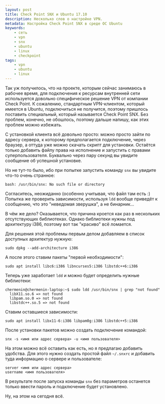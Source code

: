 ```yaml
---
layout: post
title: Check Point SNX и Ubuntu 17.10
description: Несколько слов о настройке VPN.
metadata: Настройка Check Point SNX в среде ОС Ubuntu
keywords:
    - сеть
    - vpn
    - snx
    - ubuntu
    - linux
    - checkpoint
tags:
    - vpn
    - ubuntu
    - linux
---
```

Так уж получилось, что на проекте, которым сейчас занимаюсь в рабочее время,
для подключения к ресурсам внутренней сети используется довольно специфическое
решение VPN от компании Check Point. К сожалению, стандартным VPN-клиентом,
который имеется в Ubuntu, подключиться не получится, поэтому пришлось поставить
специальный, который называется Check Point SNX. Без проблем, конечно, не
обошлось, поэтому дальше напишу, как этих проблем можно избежать.

С установкой клиента всё довольно просто: можно просто зайти по адресу сервера,
к которому предполагается подключение, через браузер, а оттуда уже можно скачать
скрипт для установки. Остаётся только добавить файлу права на исполнение и
запустить с правами суперпользователя. Буквально через пару секунд вы увидите
сообщение об успешной установке.

Но не тут-то было, ибо при попытке запустить команду `snx` вы увидите что-то
очень странное:

    bash: /usr/bin/snx: No such file or directory

Согласитесь, неожиданно (особенно учитывая, что файл там есть :) Попытка же
проверить зависимости, используя `ldd` вообще приведёт к сообщению, что это
"неведомая зверушка", а не бинарник...

В чём же дело? Оказывается, что причина кроется как раз в нескольких
отсутствующих библиотеках. Однако библиотеки нужны под архитектуру i386,
поэтому вот так "красиво" всё ломается.

Для решения этой проблемы первым делом добавляем в список доступных архитектур
нужную:

    sudo dpkg --add-architecture i386

А после этого ставим пакеты "первой необходимости":

    sudo apt install libc6:i386 libncurses5:i386 libstdc++6:i386

Теперь уже заработает `ldd` и можно будет определить нужные библиотеки:

    chermenin@chermenin-laptop:~$ sudo ldd /usr/bin/snx | grep "not found"
      libX11.so.6 => not found
      libpam.so.0 => not found
      libstdc++.so.5 => not found

Ставим оставшиеся зависимости:

    sudo apt install libx11-6:i386 libpam0g:i386 libstdc++5:i386

После установки пакетов можно создать подключение командой:

    snx -s <имя или адрес сервера> -u <имя пользователя>

На этом можно всё  оставить как есть, но я предлагаю добавить удобства. Для
этого нужно создать простой файл `~/.snxrc` и добавить туда информацию о сервере
и пользователе:

    server <имя или адрес сервера>
    username <имя пользователя>

В результате после запуска команды `snx` без параметров останется только
ввести пароль и подключение будет установлено.

Ну, на этом на сегодня всё.
